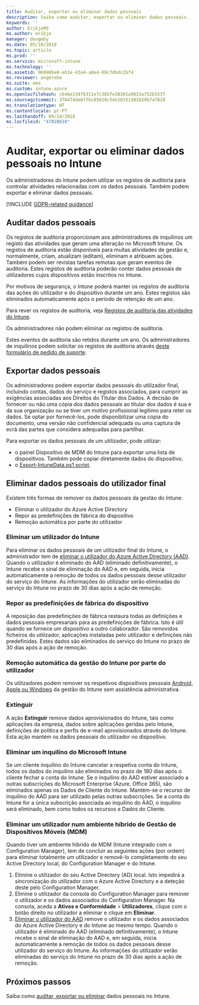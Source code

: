 ```yaml
---
title: Auditar, exportar ou eliminar dados pessoais
description: Saiba como auditar, exportar ou eliminar dados pessoais.
keywords: ''
author: ErikjeMS
ms.author: erikje
manager: dougeby
ms.date: 05/18/2018
ms.topic: article
ms.prod: ''
ms.service: microsoft-intune
ms.technology: ''
ms.assetid: 96990be0-eb1e-43a4-a0e4-09c7dbdc2bf4
ms.reviewer: angerobe
ms.suite: ems
ms.custom: intune-azure
ms.openlocfilehash: c646e134f6311e7c365fe38301a9015a752b553f
ms.sourcegitcommit: 378474debffbc85010c54e20151d81b59b7a7828
ms.translationtype: HT
ms.contentlocale: pt-PT
ms.lasthandoff: 09/24/2018
ms.locfileid: "47028618"
---
```

# <a name="audit-export-or-delete-personal-data-in-intune"></a>Auditar, exportar ou eliminar dados pessoais no Intune

Os administradores do Intune podem utilizar os registos de auditoria para controlar atividades relacionadas com os dados pessoais. Também podem exportar e eliminar dados pessoais.

[!INCLUDE [GDPR-related guidance](./includes/gdpr-intro-sentence.md)]

## <a name="audit-personal-data"></a>Auditar dados pessoais

Os registos de auditoria proporcionam aos administradores de inquilinos um registo das atividades que geram uma alteração no Microsoft Intune. Os registos de auditoria estão disponíveis para muitas atividades de gestão e, normalmente, criam, atualizam (editam), eliminam e atribuem ações. Também podem ser revistas tarefas remotas que geram eventos de auditoria. Estes registos de auditoria poderão conter dados pessoais de utilizadores cujos dispositivos estão inscritos no Intune.  

Por motivos de segurança, o Intune poderá manter os registos de auditoria das ações do utilizador e do dispositivo durante um ano. Estes registos são eliminados automaticamente após o período de retenção de um ano.

Para rever os registos de auditoria, veja [Registos de auditoria das atividades do Intune](monitor-audit-logs.md). 

Os administradores não podem eliminar os registos de auditoria.

Estes eventos de auditoria são retidos durante um ano. Os administradores de inquilinos podem solicitar os registos de auditoria através [deste formulário de pedido de suporte](https://privacy.microsoft.com/en-US/privacy-questions?).

## <a name="export-personal-data"></a>Exportar dados pessoais

Os administradores podem exportar dados pessoais do utilizador final, incluindo contas, dados do serviço e registos associados, para cumprir as exigências associadas aos Direitos do Titular dos Dados. A decisão de fornecer ou não uma cópia dos dados pessoais ao titular dos dados é sua e da sua organização ou se tiver um motivo profissional legítimo para reter os dados. Se optar por fornecê-los, pode disponibilizar uma cópia do documento, uma versão não confidencial adequada ou uma captura de ecrã das partes que considera adequadas para partilhar.

Para exportar os dados pessoais de um utilizador, pode utilizar: 
- o painel Dispositivo de MDM do Intune para exportar uma lista de dispositivos. Também pode copiar diretamente dados do dispositivo.
- o [Export-IntuneData.ps1 script](https://aka.ms/intunedataexport).

## <a name="delete-end-user-personal-data"></a>Eliminar dados pessoais do utilizador final

Existem três formas de remover os dados pessoais da gestão do Intune:
- Eliminar o utilizador do Azure Active Directory
- Repor as predefinições de fábrica do dispositivo
- Remoção automática por parte do utilizador

### <a name="delete-a-user-from-intune"></a>Eliminar um utilizador do Intune

Para eliminar os dados pessoais de um utilizador final do Intune, o administrador tem de [eliminar o utilizador do Azure Active Directory (AAD)](https://docs.microsoft.com/azure/active-directory/add-users-azure-active-directory.md#delete-users-from-azure-ad). Quando o utilizador é eliminado do AAD (eliminado definitivamente), o Intune recebe o sinal de eliminação do AAD e, em seguida, inicia automaticamente a remoção de todos os dados pessoais desse utilizador do serviço do Intune. As informações do utilizador serão eliminadas do serviço do Intune no prazo de 30 dias após a ação de remoção.

### <a name="reset-device-to-factory-settings"></a>Repor as predefinições de fábrica do dispositivo
A reposição das predefinições de fábrica restaura todas as definições e dados pessoais empresariais para as predefinições de fábrica. Isto é útil quando se fornece um dispositivo a outro colaborador. São removidos ficheiros do utilizador, aplicações instaladas pelo utilizador e definições não predefinidas. Estes dados são eliminados do serviço do Intune no prazo de 30 dias após a ação de remoção.

### <a name="user-self-removal-from-intune-management"></a>Remoção automática da gestão do Intune por parte do utilizador
Os utilizadores podem remover os respetivos dispositivos pessoais [Android, Apple ou Windows](https://docs.microsoft.com/intune-user-help/unenroll-your-device-from-intune-android.md) da gestão do Intune sem assistência administrativa.   

### <a name="retire"></a>Extinguir
A ação **Extinguir** remove dados aprovisionados do Intune, tais como aplicações da empresa, dados sobre aplicações geridas pelo Intune, definições de política e perfis de e-mail aprovisionados através do Intune. Esta ação mantém os dados pessoais do utilizador no dispositivo.

### <a name="delete-a-tenant-from-microsoft-intune"></a>Eliminar um inquilino do Microsoft Intune

Se um cliente inquilino do Intune cancelar a respetiva conta do Intune, todos os dados do inquilino são eliminados no prazo de 180 dias após o cliente fechar a conta do Intune. Se o inquilino do AAD estiver associado a outras subscrições do Microsoft Enterprise (Azure, Office 365), são eliminados apenas os Dados de Cliente do Intune. Mantém-se o recurso de inquilino do AAD para ser utilizado pelas outras subscrições. Se a conta do Intune for a única subscrição associada ao inquilino do AAD, o inquilino será eliminado, bem como todos os recursos e Dados do Cliente.

### <a name="delete-a-user-in-a-hybrid-mobile-device-management-mdm-environment"></a>Eliminar um utilizador num ambiente híbrido de Gestão de Dispositivos Móveis (MDM)
Quando tiver um ambiente híbrido de MDM (Intune integrado com o Configuration Manager), tem de concluir as seguintes ações (por ordem) para eliminar totalmente um utilizador e removê-lo completamente do seu Active Directory local, do Configuration Manager e do Intune.

1. Elimine o utilizador do seu Active Directory (AD) local. Isto impedirá a sincronização do utilizador com o Azure Active Directory e a deteção deste pelo Configuration Manager. 
2. Elimine o utilizador da consola do Configuration Manager para remover o utilizador e os dados associados do Configuration Manager. Na consola, aceda a **Ativos e Conformidade** > **Utilizadores**, clique com o botão direito no utilizador a eliminar e clique em **Eliminar**.
3. [Eliminar o utilizador do AAD](https://docs.microsoft.com/azure/active-directory/add-users-azure-active-directory.md#delete-users-from-azure-ad) remove o utilizador e os dados associados do Azure Active Directory e do Intune ao mesmo tempo. Quando o utilizador é eliminado do AAD (eliminado definitivamente), o Intune recebe o sinal de eliminação do AAD e, em seguida, inicia automaticamente a remoção de todos os dados pessoais desse utilizador do serviço do Intune. As informações do utilizador serão eliminadas do serviço do Intune no prazo de 30 dias após a ação de remoção.

## <a name="next-steps"></a>Próximos passos

Saiba como [auditar, exportar ou eliminar](privacy-data-audit-export-delete.md) dados pessoais no Intune.
